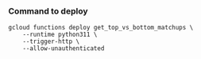### Command to deploy

```
gcloud functions deploy get_top_vs_bottom_matchups \
    --runtime python311 \
    --trigger-http \
    --allow-unauthenticated
```
